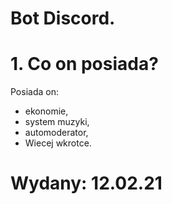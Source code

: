 # Bot Discord.

# 1. Co on posiada?
Posiada on:
- ekonomie,
- system muzyki,
- automoderator,
- Wiecej wkrotce.
# Wydany: 12.02.21
